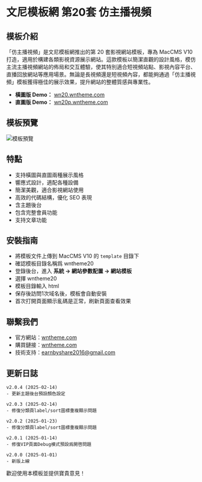 # 文尼模板網 第20套 仿主播視頻

## 模板介紹
「仿主播視頻」是文尼模板網推出的第 20 套影視網站模板，專為 MacCMS V10 打造，適用於構建各類影視資源展示網站。這款模板以簡潔直觀的設計風格，模仿主流主播視頻網站的佈局和交互體驗，使其特別適合短視頻站點、影視內容平台、直播回放網站等應用場景。無論是長視頻還是短視頻內容，都能夠通過「仿主播視頻」模板獲得極佳的展示效果，提升網站的整體質感與專業性。
- **橫圖版 Demo：** [wn20.wntheme.com](http://wn20.wntheme.com)
- **直圖版 Demo：** [wn20p.wntheme.com](http://wn20p.wntheme.com)

## 模板預覽
![模板預覽](https://wntheme.com/wp-content/uploads/2025/01/14075907148-scaled.webp)

## 特點
- 支持橫圖與直圖兩種展示風格
- 響應式設計，適配各種設備
- 簡潔美觀，適合影視網站使用
- 高效的代碼結構，優化 SEO 表現
- 含主題後台
- 包含完整會員功能
- 支持文章功能

## 安裝指南
- 將模板文件上傳到 MacCMS V10 的 `template` 目錄下
- 確認模板目錄名稱爲 wntheme20
- 登錄後台，進入 **系統 -> 網站參數配置 -> 網站模板**
- 選擇 wntheme20
- 模板目錄輸入 html
- 保存後訪問1次域名後，模板會自動安裝
- 首次打開頁面顯示亂碼是正常，刷新頁面查看效果

## 聯繫我們
- 官方網站：[wntheme.com](http://wntheme.com)
- 購買鏈接：[wntheme.com](http://wntheme.com/wntheme20)
- 技術支持：[earnbyshare2016@gmail.com](mailto:earnbyshare2016@gmail.com)

## 更新日誌
```
v2.0.4 (2025-02-14)
- 更新主題後台預設顏色設定

v2.0.3 (2025-02-14)
- 修復分類頁label/sort圖標重複顯示問題

v2.0.2 (2025-01-23)
- 修復分類頁label/sort圖標重複顯示問題

v2.0.1 (2025-01-14)
- 修復VIP頁面Debug模式預設爲開啓問題

v2.0.0 (2025-01-01)
- 新版上線
```

歡迎使用本模板並提供寶貴意見！
